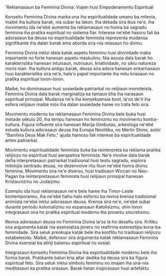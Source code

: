 'Reklamasaun ba Feminina Divina: Viajen husi Empoderamentu Espirituál

Konseitu Feminina Divina marka ona iha espiritualidade umanu ba milenia, maibé iha kultura barak, nia subar ka lakon. Iha dekada sira ikus ne'e, iha movimentu ida ne'ebé aumenta ba reklamasaun no honra ba sagradu feminina iha pratika espiritual no sistema fiar. Interese ne'ebé hasoru fali ba adorasaun ba deusa no espiritualidade feminista reprezenta mudansa signifikante iha dalan barak ema aborda sira-nia relasaun ho divinu.

Feminina Divina inklui ideia katak aspetu femininu husi divinidade maka importante no forte hanesan aspetu maskulinu. Nia asosia dala barak ho karakteristika hanesan intuisaun, nutrisaun, kriatividade, no siklu natureza moris nian. Iha kultura antigu barak, deusa sira adora hanesan enkarnasaun husi karakteristika sira ne'e, hala'o papel importante iha mitu kriasaun no pratika espiritual loron-loron.

Maibé, ho dominasaun husi sosiedade patriarkal no relijiaun monoteista, Feminina Divina dala barak marginaliza ka tamaun tiha iha narasaun espiritual prinsipal. Mudansa ne'e iha konsekuensia boot, la'os de'it iha esfera relijiaun maibé mós iha dalan sosiedade haree no trata feto sira.

Movimentu modernu ba reklamasaun Feminina Divina bele buka husi metade sékulu 20, iha tempu hanesan ho feminizmu no movimentu kontra-kultura. Figura influente sira hanesan Marija Gimbutas, arkeologa ne'ebé estuda kultura adorasaun deusa iha Europa Neolitiku, no Merlin Stone, autór "Bainhira Deus Mak Feto," ajuda hamosu fali interese ba espiritualidade antes patriarkal.

Movimentu espiritualidade feminista buka ba reinterpreta ka reklama pratika relijiozu no espiritual husi perspetiva feminista. Ne'e involve dala barak defia interpretasaun patriarkal tradisional husi testu sagradu, esplora mitolojia sentradu deusa, no dezenvolve ritu foun ne'ebé honra divinu feminina. Movimentu sira ne'e diversu, husi tradisaun Wiccan no Neo-Pagan ba reinterpretasaun feminista husi relijiaun prinsipal hanesan Kristaunizmu no Judaizmu.

Ezemplu ida husi reklamasaun ne'e bele haree iha Timor-Leste kontemporaneu, iha ne'ebé hahu halo esforsu ba reviva krensa tradisional animista ne'ebé inklui adorasaun deusa. Krensa sira ne'e, ne'ebé subar durante periodu kolonializmu no espansaun Katolisizmu, ohin loron integrasaun ona ho pratika espiritual modernu iha prosesu sincretismu.

Reviva adorasaun deusa no Feminina Divina la'os la ho desafiu sira. Kritiku sira argumenta katak nia esensializa jéneru no reafirma estereotipu kona-ba feminidade. Sira seluk preokupa katak bele iha konflitu ho tradisaun relijiozu estabelesidu. Maibé, defensor sira argumenta katak reklamasaun Feminina Divina esensial ba atinji balansu espiritual no sosial.

Integrasaun konseitu Feminina Divina iha espiritualidade modernu bele iha forma barak. Pratikante balun kria altar dedika ba deusa sira ka figura espiritual feto. Sira seluk inklui simbolu femininu no imajen iha sira-nia meditasaun ka pratika orasaun. Barak hetan inspirasaun husi artefaktu